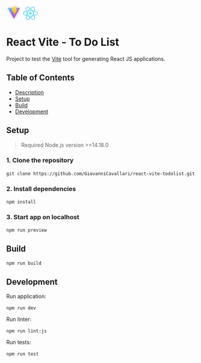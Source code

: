 <img src="docs/assets/vite-logo.png" width="40px" height="auto"> <img src="./docs/assets/react-logo.png" width="40px" height="auto">

#  React Vite - To Do List

Project to test the [Vite](https://vitejs.dev/) tool for generating React JS applications.

## Table of Contents
- [Description](#description)
- [Setup](#setup)
- [Build](#build)
- [Development](#development)

## Setup

> Required Node.js version >=14.18.0

###  1. Clone the repository

```
git clone https://github.com/GiovanniCavallari/react-vite-todolist.git
```

### 2. Install dependencies

```
npm install
```

### 3. Start app on localhost

```
npm run preview
```

## Build

```
npm run build
```

## Development

Run application:

```
npm run dev
```

Run linter:

```
npm run lint:js
```

Run tests:

```
npm run test
```

